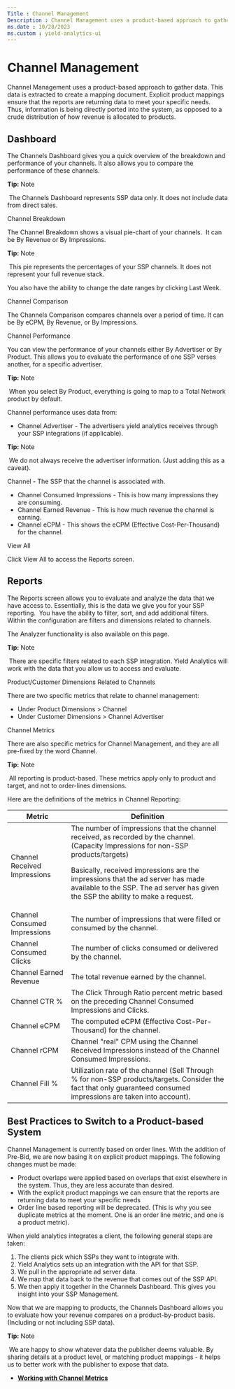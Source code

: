 ```yaml
---
Title : Channel Management
Description : Channel Management uses a product-based approach to gather data. This
ms.date : 10/28/2023
ms.custom : yield-analytics-ui
---
```



# Channel Management



Channel Management uses a product-based approach to gather data. This
data is extracted to create a mapping document. Explicit product
mappings ensure that the reports are returning data to meet your
specific needs. Thus, information is being directly ported into the
system, as opposed to a crude distribution of how revenue is allocated
to products. 



## Dashboard

The Channels Dashboard gives you a quick overview of the breakdown and
performance of your channels. It also allows you to compare the
performance of these channels.



<b>Tip:</b> Note

 The Channels Dashboard represents SSP data only. It does not include
data from direct sales.



Channel Breakdown

The Channel Breakdown shows a visual pie-chart of your channels.  It can
be By Revenue or By Impressions.



<b>Tip:</b> Note

 This pie represents the percentages of your SSP channels. It does not
represent your full revenue stack.



  
You also have the ability to change the date ranges by
clicking Last Week.

Channel Comparison

The Channels Comparison compares channels over a period of time. It can
be By eCPM, By Revenue, or By
Impressions.

Channel Performance

You can view the performance of your channels either By
Advertiser or By Product. This allows
you to evaluate the performance of one SSP verses another, for a
specific advertiser.



<b>Tip:</b> Note

 When you select By Product,
everything is going to map to a Total Network product by default.



  
Channel performance uses data from:

- Channel Advertiser - The advertisers yield analytics receives through
  your SSP integrations (if applicable).



<b>Tip:</b> Note

 We do not always receive the advertiser information. (Just adding this
as a caveat).



Channel - The SSP that the channel is associated with.

- Channel Consumed Impressions - This is how many impressions they are
  consuming.
- Channel Earned Revenue - This is how much revenue the channel is
  earning.
- Channel eCPM - This shows the eCPM (Effective Cost-Per-Thousand)
  for the channel. 

View All

Click View All to access the Reports
screen. 





## Reports

The Reports screen allows you to evaluate and analyze the data that we
have access to. Essentially, this is the data we give you for your SSP
reporting.  You have the ability to filter, sort, and add additional
filters. Within the configuration are filters and dimensions related to
channels. 

The Analyzer functionality is also available on this page.



<b>Tip:</b> Note

 There are specific filters related to each SSP integration. Yield
Analytics will work with the data that you allow us to access and
evaluate.



Product/Customer Dimensions Related to Channels

There are two specific metrics that relate to channel management: 

- Under Product Dimensions \> Channel
- Under Customer Dimensions \> Channel Advertiser

Channel Metrics

There are also specific metrics for Channel Management, and they are all
pre-fixed by the word Channel.



<b>Tip:</b> Note

 All reporting is product-based. These metrics apply only to product and
target, and not to order-lines dimensions.



Here are the definitions of the metrics in Channel Reporting:

<table class="table">
<thead class="thead">
<tr class="header row">
<th id="ID-000033a8__entry__1" class="entry">Metric</th>
<th id="ID-000033a8__entry__2" class="entry">Definition</th>
</tr>
</thead>
<tbody class="tbody">
<tr class="odd row">
<td class="entry" headers="ID-000033a8__entry__1">Channel Received
Impressions</td>
<td class="entry" headers="ID-000033a8__entry__2">The number of
impressions that the channel received, as recorded by the channel.
(Capacity Impressions for non-SSP products/targets)
<p>Basically, received impressions are the impressions that the ad
server has made available to the SSP. The ad server has given the SSP
the ability to make a request.</p></td>
</tr>
<tr class="even row">
<td class="entry" headers="ID-000033a8__entry__1">Channel Consumed
Impressions</td>
<td class="entry" headers="ID-000033a8__entry__2">The number of
impressions that were filled or consumed by the channel.</td>
</tr>
<tr class="odd row">
<td class="entry" headers="ID-000033a8__entry__1">Channel Consumed
Clicks</td>
<td class="entry" headers="ID-000033a8__entry__2">The number of clicks
consumed or delivered by the channel.</td>
</tr>
<tr class="even row">
<td class="entry" headers="ID-000033a8__entry__1">Channel Earned
Revenue</td>
<td class="entry" headers="ID-000033a8__entry__2">The total revenue
earned by the channel.</td>
</tr>
<tr class="odd row">
<td class="entry" headers="ID-000033a8__entry__1">Channel CTR %</td>
<td class="entry" headers="ID-000033a8__entry__2">The Click Through
Ratio percent metric based on the preceding Channel Consumed Impressions
and Clicks.</td>
</tr>
<tr class="even row">
<td class="entry" headers="ID-000033a8__entry__1">Channel eCPM</td>
<td class="entry" headers="ID-000033a8__entry__2">The computed eCPM
(Effective Cost-Per-Thousand) for the channel. </td>
</tr>
<tr class="odd row">
<td class="entry" headers="ID-000033a8__entry__1">Channel rCPM</td>
<td class="entry" headers="ID-000033a8__entry__2">Channel "real" CPM
using the Channel Received Impressions instead of the Channel Consumed
Impressions.</td>
</tr>
<tr class="even row">
<td class="entry" headers="ID-000033a8__entry__1">Channel Fill %</td>
<td class="entry" headers="ID-000033a8__entry__2">Utilization rate of
the channel (Sell Through % for non-SSP products/targets. Consider the
fact that only guaranteed consumed impressions are taken into
account).</td>
</tr>
</tbody>
</table>





## Best Practices to Switch to a Product-based System

Channel Management is currently based on order lines. With the addition
of Pre-Bid, we are now basing it on explicit product mappings. The
following changes must be made:

- Product overlaps were applied based on overlaps that exist elsewhere
  in the system. Thus, they are less accurate than desired.
- With the explicit product mappings we can ensure that the reports are
  returning data to meet your specific needs
- Order line based reporting will be deprecated. (This is why you see
  duplicate metrics at the moment. One is an order line metric, and one
  is a product metric).

When yield analytics integrates a client, the following general steps
are taken:

1.  The clients pick which SSPs they want to integrate with.
2.  Yield Analytics sets up an integration with the API for that SSP.
3.  We pull in the appropriate ad server data.
4.  We map that data back to the revenue that comes out of the SSP API.
5.  We then apply it together in the Channels Dashboard. This gives you
    insight into your SSP Management.

Now that we are mapping to products, the Channels Dashboard allows you
to evaluate how your revenue compares on a product-by-product basis.
(Including or not including SSP data).



<b>Tip:</b> Note

 We are happy to show whatever data the publisher deems valuable. By
sharing details at a product level, or matching product mappings - it
helps us to better work with the publisher to expose that data.







- **[Working with Channel
  Metrics](working-with-channel-metrics.md)**  


